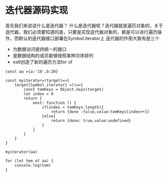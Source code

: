 # 迭代器源码实现

首先我们来说说什么是迭代器？
什么是迭代器呢？迭代器就是遍历对象的，关于迭代器，我们必须要知道的是，只要是实现迭代器对象的，都是可以进行遍历操作，而默认的迭代器接口部署在Symbol.iterator上
迭代器的作用大致有是三个
* 为数据访问提供统一的接口
* 是数据结构的成员能够按照某种次序排列
* es6创造了新的遍历方法for of
```
const aa ={a:'10',b:20}

const myiterator=(target)=>{
    target[Symbol.iterator] =()=>{
        const temKeys = Object.keys(target)
        let index = 0
        return {
            next: function () {
                if(index < temKeys.length){
                    return {done :false,value:temKeys[index++]}
                }else{
                    return {done: true,value:undefined}
                }
            }
        }
    }
}

myiterator(aa)

for (let tem of aa) {
    console.log(tem)
}

```